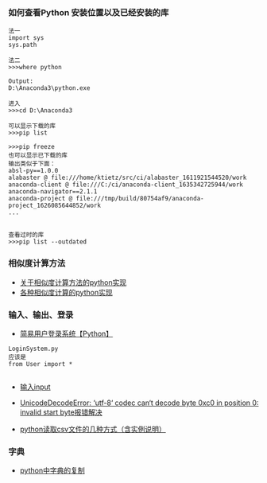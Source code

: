 ### 如何查看Python 安装位置以及已经安装的库

```
法一
import sys
sys.path

```

```
法二
>>>where python

Output:
D:\Anaconda3\python.exe

进入
>>>cd D:\Anaconda3

可以显示下载的库
>>>pip list

>>>pip freeze
也可以显示已下载的库
输出类似于下面：
absl-py==1.0.0
alabaster @ file:///home/ktietz/src/ci/alabaster_1611921544520/work
anaconda-client @ file:///C:/ci/anaconda-client_1635342725944/work
anaconda-navigator==2.1.1
anaconda-project @ file:///tmp/build/80754af9/anaconda-project_1626085644852/work
...


查看过时的库
>>>pip list --outdated

```

### 相似度计算方法

* [关于相似度计算方法的python实现](https://blog.csdn.net/qq_33934427/article/details/123424166?spm=1001.2101.3001.6650.15&utm_medium=distribute.pc_relevant.none-task-blog-2%7Edefault%7EBlogCommendFromBaidu%7ERate-15-123424166-blog-124100957.pc_relevant_multi_platform_whitelistv3&depth_1-utm_source=distribute.pc_relevant.none-task-blog-2%7Edefault%7EBlogCommendFromBaidu%7ERate-15-123424166-blog-124100957.pc_relevant_multi_platform_whitelistv3&utm_relevant_index=20)
* [各种相似度计算的python实现](https://blog.csdn.net/a2099948768/article/details/82218478?spm=1001.2101.3001.6650.1&utm_medium=distribute.pc_relevant.none-task-blog-2%7Edefault%7ECTRLIST%7ERate-1-82218478-blog-124100957.pc_relevant_multi_platform_whitelistv3&depth_1-utm_source=distribute.pc_relevant.none-task-blog-2%7Edefault%7ECTRLIST%7ERate-1-82218478-blog-124100957.pc_relevant_multi_platform_whitelistv3&utm_relevant_index=2)



### 输入、输出、登录
* [简易用户登录系统【Python】](https://blog.csdn.net/weixin_64811333/article/details/126295552)
```
LoginSystem.py
应该是
from User import *


```

* [输入input](https://blog.csdn.net/qq_60899598/article/details/123829768)

* [UnicodeDecodeError: ‘utf-8‘ codec can‘t decode byte 0xc0 in position 0: invalid start byte报错解决](https://blog.csdn.net/Deng872347348/article/details/126308403)
* [python读取csv文件的几种方式（含实例说明）](https://blog.csdn.net/qq_43160348/article/details/124331781)

### 字典
* [python中字典的复制](https://blog.csdn.net/qq_26476413/article/details/123059352)


